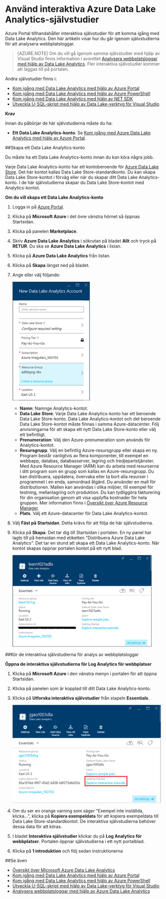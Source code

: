 <properties 
   pageTitle="Lär dig Data Lake Analytics och U-SQL med hjälp av interaktiva självstudier i Azure Portal | Azure" 
   description="Snabbstart för att lära dig Data Lake Analytics och U-SQL. " 
   services="data-lake-analytics" 
   documentationCenter="" 
   authors="edmacauley" 
   manager="paulettm" 
   editor="cgronlun"/>
 
<tags
   ms.service="data-lake-analytics"
   ms.devlang="na"
   ms.topic="get-started-article"
   ms.tgt_pltfrm="na"
   ms.workload="big-data" 
   ms.date="05/16/2016"
   ms.author="edmaca"/>


# Använd interaktiva Azure Data Lake Analytics-självstudier

Azure Portal tillhandahåller interaktiva självstudier för att komma igång med Data Lake Analytics. Den här artikeln visar hur du går igenom självstudierna för att analysera webbplatsloggar.


>[AZURE.NOTE] Om du vill gå igenom samma självstudier med hjälp av Visual Studio finns information i avsnittet [Analysera webbplatsloggar med hjälp av Data Lake Analytics](data-lake-analytics-analyze-weblogs.md).
>Fler interaktiva självstudier kommer att läggas till på portalen.


Andra självstudier finns i:

- [Kom igång med Data Lake Analytics med hjälp av Azure Portal](data-lake-analytics-get-started-portal.md)
- [Kom igång med Data Lake Analytics med hjälp av Azure PowerShell](data-lake-analytics-get-started-powershell.md)
- [Kom igång med Data Lake Analytics med hjälp av NET SDK](data-lake-analytics-get-started-net-sdk.md)
- [Utveckla U-SQL-skript med hjälp av Data Lake-verktyg för Visual Studio](data-lake-analytics-data-lake-tools-get-started.md) 

**Krav**

Innan du påbörjar de här självstudierna måste du ha:

- **Ett Data Lake Analytics-konto**.  Se [Kom igång med Azure Data Lake Analytics med hjälp av Azure Portal](data-lake-analytics-get-started-portal.md).

##Skapa ett Data Lake Analytics-konto 

Du måste ha ett Data Lake Analytics-konto innan du kan köra några jobb.

Varje Data Lake Analytics-konto har ett kontoberoende för [Azure Data Lake Store](../data-lake-store/data-lake-store-overview.md).  Det här kontot kallas Data Lake Store-standardkonto.  Du kan skapa Data Lake Store-kontot i förväg eller när du skapar ditt Data Lake Analytics-konto. I de här självstudierna skapar du Data Lake Store-kontot med Analytics-kontot.

**Om du vill skapa ett Data Lake Analytics-konto**

1. Logga in på [Azure Portal](https://portal.azure.com/signin/index/?Microsoft_Azure_Kona=true&Microsoft_Azure_DataLake=true&hubsExtension_ItemHideKey=AzureDataLake_BigStorage%2cAzureKona_BigCompute).
2. Klicka på **Microsoft Azure** i det övre vänstra hörnet så öppnas Startsidan.
3. Klicka på panelen **Marketplace**.  
3. Skriv **Azure Data Lake Analytics** i sökrutan på bladet **Allt** och tryck på **RETUR**. Du ska se **Azure Data Lake Analytics** i listan.
4. Klicka på **Azure Data Lake Analytics** från listan.
5. Klicka på **Skapa** längst ned på bladet.
6. Ange eller välj följande:

    ![Azure Data Lake Analytics-portalblad](./media/data-lake-analytics-get-started-portal/data-lake-analytics-portal-create-adla.png)

    - **Namn**: Namnge Analytics-kontot.
    - **Data Lake Store**: Varje Data Lake Analytics-konto har ett beroende Data Lake Store-konto. Data Lake Analytics-kontot och det beroende Data Lake Store-kontot måste finnas i samma Azure-datacenter. Följ anvisningarna för att skapa ett nytt Data Lake Store-konto eller välj ett befintligt.
    - **Prenumeration**: Välj den Azure-prenumeration som används för Analytics-kontot.
    - **Resursgrupp**. Välj en befintlig Azure-resursgrupp eller skapa en ny. Program består vanligtvis av flera komponenter, till exempel en webbapp, databas, databasserver, lagring och tredjepartstjänster. Med Azure Resource Manager (ARM) kan du arbeta med resurserna i ditt program som en grupp som kallas en Azure-resursgrupp. Du kan distribuera, uppdatera, övervaka eller ta bort alla resurser i programmet i en enda, samordnad åtgärd. Du använder en mall för distributionen. Mallen kan användas i olika miljöer, till exempel för testning, mellanlagring och produktion. Du kan tydliggöra fakturering för din organisation genom att visa upplyfta kostnader för hela gruppen. Mer information finns i [Översikt över Azure Resource Manager](resource-group-overview.md). 
    - **Plats**. Välj ett Azure-datacenter för Data Lake Analytics-kontot. 
7. Välj **Fäst på Startsidan**. Detta krävs för att följa de här självstudierna.
8. Klicka på **Skapa**. Det tar dig till Startsidan i portalen. En ny panel har lagts till på hemsidan med etiketten "Distribuera Azure Data Lake Analytics". Det tar en stund att skapa ett Data Lake Analytics-konto. När kontot skapas öppnar portalen kontot på ett nytt blad.

    ![Azure Data Lake Analytics-portalblad](./media/data-lake-analytics-get-started-portal/data-lake-analytics-portal-blade.png)

##Kör de interaktiva självstudierna för analys av webbplatsloggar

**Öppna de interaktiva självstudierna för Log Analytics för webbplatser**

1. Klicka på **Microsoft Azure** i den vänstra menyn i portalen för att öppna Startsidan.
2. Klicka på panelen som är kopplad till ditt Data Lake Analytics-konto.
3. Klicka på **Utforska interaktiva självstudier** från stapeln **Essentials**.

    ![Interaktiva Data Lake Analytics-självstudier](./media/data-lake-analytics-use-interactive-tutorials/data-lake-analytics-explore-interactive-tutorials.png)

4. Om du ser en orange varning som säger "Exempel inte inställda, klicka...", klicka på **Kopiera exempeldata** för att kopiera exempeldata till Data Lake Store-standardkontot. De interaktiva självstudierna behöver dessa data för att köras.
5. I bladet **Interaktiva självstudier** klickar du på **Log Analytics för webbplatser**. Portalen öppnar självstudierna i ett nytt portalblad.
5. Klicka på **1 introduktion** och följ sedan instruktionerna

##Se även

- [Översikt över Microsoft Azure Data Lake Analytics](data-lake-analytics-overview.md)
- [Kom igång med Data Lake Analytics med hjälp av Azure Portal](data-lake-analytics-get-started-portal.md)
- [Kom igång med Data Lake Analytics med hjälp av Azure PowerShell](data-lake-analytics-get-started-powershell.md)
- [Utveckla U-SQL-skript med hjälp av Data Lake-verktyg för Visual Studio](data-lake-analytics-data-lake-tools-get-started.md)
- [Analysera webbplatsloggar med hjälp av Azure Data Lake Analytics](data-lake-analytics-analyze-weblogs.md)



<!--HONumber=sep16_HO1-->


